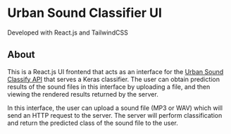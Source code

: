 # Urban Sound Classifier UI

Developed with React.js and TailwindCSS
  
## About
This is a React.js UI frontend that acts as an interface for the [Urban Sound Classify API](https://github.com/windrianto3/urban-sound-classify-api) that serves a Keras classifier. 
The user can obtain prediction results of the sound files in this interface by uploading a file, and then viewing the rendered results returned by the server. 

In this interface, the user can upload a sound file (MP3 or WAV) which will send an HTTP request to the server. The server will perform classification and return the predicted class of the sound file to the user. 

